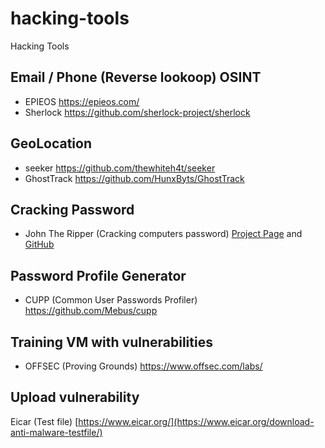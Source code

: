 # hacking-tools
Hacking Tools

## Email / Phone (Reverse lookoop) OSINT
- EPIEOS https://epieos.com/
- Sherlock https://github.com/sherlock-project/sherlock

## GeoLocation
- seeker https://github.com/thewhiteh4t/seeker
- GhostTrack https://github.com/HunxByts/GhostTrack

## Cracking Password 
- John The Ripper (Cracking computers password) [Project Page](https://www.openwall.com/john/) and [GitHub](https://github.com/openwall/john)

## Password Profile Generator
- CUPP (Common User Passwords Profiler) https://github.com/Mebus/cupp

## Training VM with vulnerabilities
- OFFSEC (Proving Grounds) https://www.offsec.com/labs/

## Upload vulnerability
Eicar (Test file) [https://www.eicar.org/](https://www.eicar.org/download-anti-malware-testfile/)
